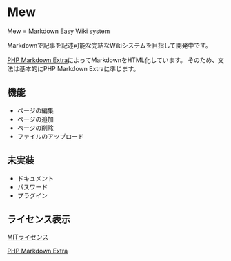 # Mew
Mew = Markdown Easy Wiki system

Markdownで記事を記述可能な完結なWikiシステムを目指して開発中です。

[PHP Markdown Extra](https://github.com/michelf/php-markdown)によってMarkdownをHTML化しています。
そのため、文法は基本的にPHP Markdown Extraに準じます。

## 機能
* ページの編集
* ページの追加
* ページの削除
* ファイルのアップロード

## 未実装
* ドキュメント
* パスワード
* プラグイン

## ライセンス表示
[MITライセンス](https://github.com/ukatama/mew/blob/master/LICENSE.txt)

[PHP Markdown Extra](https://github.com/michelf/php-markdown/blob/lib/License.md)
